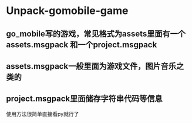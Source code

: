# Unpack-gomobile-game
## go_mobile写的游戏，常见格式为assets里面有一个assets.msgpack 和一个project.msgpack
## assets.msgpack一般里面为游戏文件，图片音乐之类的
## project.msgpack里面储存字符串代码等信息

使用方法很简单直接看py就行了
